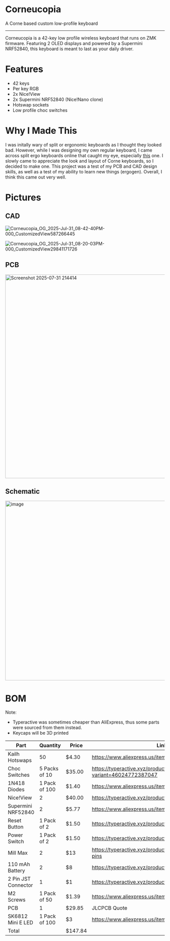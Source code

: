 # Corneucopia
A Corne based custom low-profile keyboard 

---

Corneucopia is a 42-key low profile wireless keyboard that runs on ZMK firmware. Featuring 2 OLED displays and powered by a Supermini NRF52840, this keyboard is meant to last as your daily driver. 

# Features
- 42 keys
- Per key RGB
- 2x Nice!View
- 2x Supermini NRF52840 (Nice!Nano clone)
- Hotswap sockets
- Low profile choc switches

# Why I Made This
I was initally wary of split or ergonomic keyboards as I thought they looked bad. However, while I was designing my own regular keyboard, I came across split ergo keyboards online that caught my eye, especially [this](https://www.etsy.com/listing/1337908749/ready-to-use-crkbd-corne-keyboard-v301) one. I slowly came to appreciate the look and layout of Corne keyboards, so I decided to make one. This project was a test of my PCB and CAD design skills, as well as a test of my ability to learn new things (ergogen). Overall, I think this came out very well.

# Pictures
## CAD
![Corneucopia_OG_2025-Jul-31_08-42-40PM-000_CustomizedView587266445](https://github.com/user-attachments/assets/00817c91-02a7-4aa3-aeba-b2a980656d4d)

![Corneucopia_OG_2025-Jul-31_08-20-03PM-000_CustomizedView29841171726](https://github.com/user-attachments/assets/7c49635e-f6fd-4602-b999-16454fc14ec6)

## PCB
<img width="1317" height="643" alt="Screenshot 2025-07-31 214414" src="https://github.com/user-attachments/assets/4e5eb38a-6b01-4ca8-8f80-f56070fb948b" />

## Schematic
<img width="1157" height="567" alt="image" src="https://github.com/user-attachments/assets/5dfadc8f-f48d-45ba-b7cf-ef13ed2f86c8" />


# BOM
Note: 
- Typeractive was sometimes cheaper than AliExpress, thus some parts were sourced from them instead.
- Keycaps will be 3D printed
  
| Part                | Quantity      | Price   | Link                                                                                                                                                                                                                                                                                                                                                                                                                                                                                  |
|---------------------|---------------|---------|---------------------------------------------------------------------------------------------------------------------------------------------------------------------------------------------------------------------------------------------------------------------------------------------------------------------------------------------------------------------------------------------------------------------------------------------------------------------------------------|
| Kailh Hotswaps      | 50            | $4.30   | https://www.aliexpress.us/item/3256803389452947.html  |
| Choc Switches       | 5 Packs of 10 | $35.00  | https://typeractive.xyz/products/choc-switches?variant=46024772387047                                                                                                                                                                                                                                                                                                                                                                                                                 |
| 1N418 Diodes        | 1 Pack of 100 | $1.40   | https://www.aliexpress.us/item/3256806137153769.html |
| Nice!View           | 2             | $40.00  | https://typeractive.xyz/products/nice-view                                                                                                                                                                                                                                                                                                                                                                                                                                            |
| Supermini NRF52840  | 2             | $5.77   | https://www.aliexpress.us/item/3256807552571798.html                                                                                                                                                                                                                                                                                                                                                                                   |
| Reset Button        | 1 Pack of 2   | $1.50   | https://typeractive.xyz/products/reset-button                                                                                                                                                                                                                                                                                                                                                                                                                                         |
| Power Switch        | 1 Pack of 2   | $1.50   | https://typeractive.xyz/products/power-switch                                                                                                                                                                                                                                                                                                                                                                                                                                         |
| Mill Max            | 2             | $13     | https://typeractive.xyz/products/machine-sockets-and-pins                                                                                                                                                                                                                                                                                                                                                                                                                             |
| 110 mAh Battery     | 2             | $8      | https://typeractive.xyz/products/lithium-battery-110mah                                                                                                                                                                                                                                                                                                                                                                                                                               |
| 2 Pin JST Connector | 1             | $1      | https://typeractive.xyz/products/battery-jack                                                                                                                                                                                                                                                                                                                                                                                                                                         |
| M2 Screws           | 1 Pack of 50  | $1.39   | https://www.aliexpress.us/item/3256804883804669.html  |
| PCB                 | 1             | $29.85  | JLCPCB Quote                                                                                                                                                                                                                                                                                                                                                                                                                                                                          |
| SK6812 Mini E LED   | 1 Pack of 100 | $3      | https://www.aliexpress.us/item/3256802678755423.html    |
| Total               |               | $147.84 |                                                                                                                                                                                                                                                                                                                                                                                                                                                                                       |
